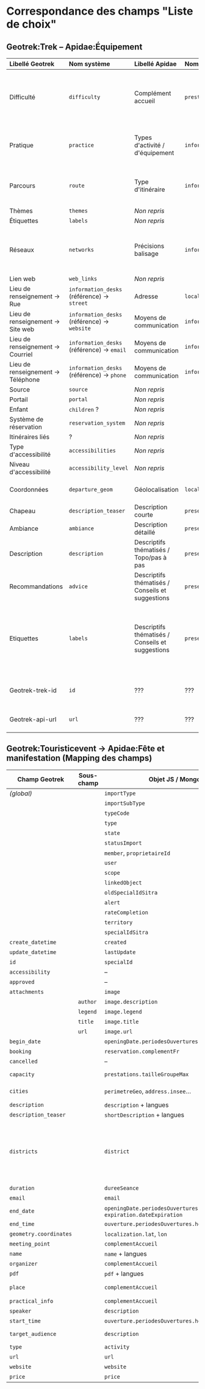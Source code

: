 # Correspondance des champs "Liste de choix"

## Geotrek:Trek – Apidae:Équipement

| Libellé Geotrek | Nom système | Libellé Apidae | Nom système | Remarques |
|:--|:--|:--|:--|:--|
| Difficulté | `difficulty` | Complément accueil | `prestations.complementAccueil` | Les valeurs Geotrek sont écrites en texte dans Apidae, cf. [https://geotrek.ecrins-parcnational.fr/ressources/technique/2022-04-Geotrek-Apidae-v2.pdf](https://geotrek.ecrins-parcnational.fr/ressources/technique/2022-04-Geotrek-Apidae-v2.pdf) |
| Pratique | `practice` | Types d'activité / d'équipement | `informationsEquipement.activites` | Correspondance définie dans la configuration de la passerelle, pour l'instance/la structure Geotrek souhaitée. Valeurs Apidae : [/config/apidae/equipement_activity.json](https://github.com/GeotrekCE/Sitourisme/blob/main/config/apidae/equipement_activity.json) |
| Parcours | `route` | Type d'itinéraire | `informationsEquipement.itineraire.itineraireType` | Correspondance définie dans la configuration de la passerelle, pour l'instance/la structure Geotrek souhaitée. Valeurs Apidae : **BOUCLE**, **ALLER_RETOUR**, **ALLER_ITINERANCE** |
| Thèmes | `themes` | *Non repris* |  |  |
| Étiquettes | `labels` | *Non repris* |  |  |
| Réseaux | `networks` | Précisions balisage | `informationsEquipement.itineraire.precisionsBalisage` | Les valeurs Geotrek sont écrites en texte dans Apidae, séparées par des tirets. Certaines valeurs sont réécrites : **PR → Balisage Petite Randonée**, **GR → Balisage Grande Randonée**, **GRP → Balisage Grande Randonnée de Pays**, **VTT → Balisage VTT** |
| Lien web | `web_links` | *Non repris* |  |  |
| Lieu de renseignement → Rue | `information_desks` (référence) → `street` | Adresse | `localisation.adresse` | Les coordonnées du lieu de renseignement sont réparties dans plusieurs champs de la fiche Apidae. |
| Lieu de renseignement → Site web | `information_desks` (référence) → `website` | Moyens de communication | `informations.moyensCommunication` | Les coordonnées du lieu de renseignement sont réparties dans plusieurs champs de la fiche Apidae. |
| Lieu de renseignement → Courriel | `information_desks` (référence) → `email` | Moyens de communication | `informations.moyensCommunication` | Les coordonnées du lieu de renseignement sont réparties dans plusieurs champs de la fiche Apidae. |
| Lieu de renseignement → Téléphone | `information_desks` (référence) → `phone` | Moyens de communication | `informations.moyensCommunication` | Les coordonnées du lieu de renseignement sont réparties dans plusieurs champs de la fiche Apidae. |
| Source | `source` | *Non repris* |  |  |
| Portail | `portal` | *Non repris* |  |  |
| Enfant | `children` ? | *Non repris* |  |  |
| Système de réservation | `reservation_system` | *Non repris* |  |  |
| Itinéraires liés | ? | *Non repris* |  |  |
| Type d'accessibilité | `accessibilities` | *Non repris* |  |  |
| Niveau d'accessibilité | `accessibility_level` | *Non repris* |  |  |
| Coordonnées | `departure_geom` | Géolocalisation | `localisation.geolocalisation.geoJson.coordinates` | Les coordonnées Geotrek sont issues du champ departure_geom quand celui-ci est renseigné, sinon du champ parking_location |
| Chapeau | `description_teaser` | Description courte | `presentation.descriptifCourt`  | Il y est déjà et il y reste. Mais il n'y aurait plus que lui |
| Ambiance | `ambiance` | Description détaillé | `presentation.descriptifDetaille`  | Il n'était pas repris auparavant |
| Description | `description` | Descriptifs thématisés / Topo/pas à pas  | `presentation.descriptifsThematises`  |  |
| Recommandations | `advice` | Descriptifs thématisés / Conseils et suggestions  | `presentation.descriptifsThematises`  |  |
| Etiquettes | `labels` | Descriptifs thématisés / Conseils et suggestions  | `presentation.descriptifsThematises`  | Ici est retourné le(s) id(s) des labels. Les labels sont disonible sur  /api/v2/label ou :api/label/{id}. Le texte des éventuelles étiquettes sera concaténé aux recommandations et aura la forme suivant "Nom de l'étiquette : Texte de l'étiquette nettoyé". Il peut y avoir du contenu HTML, s'il y a des images ou photos, elles ne seront alors pas prises en compte dans l'import/|
| Geotrek-trek-id | `id` | ??? | ???  | Le but est de récupérer l'id de l'itinéraire au sein du Geotrek pour pouvoir l'appeler depuis l'API Geotrek via le widget ou sur une page d'un OT |
| Geotrek-api-url | `url` | ??? | ???  | Il est aussi possible de récupérer l'id et l'url en parsant ce champ. L'idée est la même que ci-dessus pour l'id |

## Geotrek:Touristicevent → Apidae:Fête et manifestation (Mapping des champs)

| Champ Geotrek       | Sous-champ     | Objet JS / Mongo                                               | Valeur / Format               | Champ Apidae                                                           | Notes Apidae                                                                                      |
|---------------------|----------------|------------------------------------------------------------------|-------------------------------|------------------------------------------------------------------------|----------------------------------------------------------------------------------------------------|
| *(global)*          |                | `importType`                                                    | `GEOTREK-API`                | –                                                                      | –                                                                                                 |
|                     |                | `importSubType`                                                 | –                            | `informations.structureGestion`                                         | –                                                                                                 |
|                     |                | `typeCode`                                                      | `F&M`                        | –                                                                      | –                                                                                                 |
|                     |                | `type`                                                          | `FETE_ET_MANIFESTATION`      | `type`                                                                 | –                                                                                                 |
|                     |                | `state`                                                         | `HIDDEN`                     | `state`                                                                | Peut être `NEW` aussi                                                                             |
|                     |                | `statusImport`                                                  | –                            | –                                                                      | –                                                                                                 |
|                     |                | `member`, `proprietaireId`                                      | –                            | `gestion.membreProprietaire`                                            | –                                                                                                 |
|                     |                | `user`                                                          | –                            | –                                                                      | –                                                                                                 |
|                     |                | `scope`                                                         | `2352`                       | `informationsFeteEtManifestation.portee`                              | –                                                                                                 |
|                     |                | `linkedObject`                                                  | –                            | –                                                                      | –                                                                                                 |
|                     |                | `oldSpecialIdSitra`                                             | –                            | –                                                                      | –                                                                                                 |
|                     |                | `alert`                                                         | –                            | –                                                                      | Blocage si code postal manquant                                                                  |
|                     |                | `rateCompletion`                                                | –                            | –                                                                      | –                                                                                                 |
|                     |                | `territory`                                                     | –                            | `territoires`                                                          | Calculé                                                                                           |
|                     |                | `specialIdSitra`                                                | –                            | `ID`                                                                   | –                                                                                                 |
| `create_datetime`   |                | `created`                                                       | `Now`                        | `gestion.dateCreation`                                                | Calculé côté Apidae                                                                               |
| `update_datetime`   |                | `lastUpdate`                                                    | `Now`                        | `dateModification`, `dateExportModification`                          | –                                                                                                 |
| `id`                |                | `specialId`                                                     | –                            | –                                                                      | –                                                                                                 |
| `accessibility`     |                | –                                                               | –                            | `prestations.complementAccueil`                                       | “Accessibilité : …”                                                                               |
| `approved`          |                | –                                                               | –                            | –                                                                      | –                                                                                                 |
| `attachments`       |                | `image`                                                         | –                            | `illustrations`                                                        | –                                                                                                 |
|                     | `author`       | `image.description`                                             | –                            | `illustrations.copyright`                                              | –                                                                                                 |
|                     | `legend`       | `image.legend`                                                  | –                            | `illustrations.legend`                                                 | –                                                                                                 |
|                     | `title`        | `image.title`                                                   | –                            | `illustrations.nom`                                                    | Pas de champ `multimedia.title`                                                                   |
|                     | `url`          | `image.url`                                                     | –                            | `illustrations.traductionFichiers.url`                                 | –                                                                                                 |
| `begin_date`        |                | `openingDate.periodesOuvertures.dateStart`                      | `2023-12-31`                 | `ouverture.periodesOuvertures.dateDebut`                               | –                                                                                                 |
| `booking`           |                | `reservation.complementFr`                                      | –                            | `reservation.complement`                                               | Passage en UTF8                                                                                    |
| `cancelled`         |                | –                                                               | –                            | –                                                                      | Dépublication manuelle dans Geotrek                                                               |
| `capacity`          |                | `prestations.tailleGroupeMax`                                   | –                            | `informationsFeteEtManifestation.nbParticipantsAttendu`, `nbVisiteursAttendu` | –                                                                                                 |
| `cities`            |                | `perimetreGeo`, `address.insee`…                                | –                            | `localisation.commune`                                 | Lorsque l'information localisation.lieu n'est pas définie, le champ Geotrek Cities permet de renseigner la commune.                                                                                                  |
| `description`       |                | `description` + langues                                         | –                            | `presentation.descriptifDetaille`                                      | –                                                                                                 |
| `description_teaser`|                | `shortDescription` + langues                                    | –                            | `presentation.descriptifCourt`                                         | –                                                                                                 |
| `districts`         |                | `district`                                                      | –                            | `informations.structureGestion`, `informations.structureInformation`   | Les correspondances entre districts Geotrek & les entités Apidae sont définies dans configImport_Geotrek:geotrekInstance.id_instance.touristicevent_districtToEntities, si le district n'est pas renseigné ou ne comporte pas de correspondances, l'entité par défaut est utilisée, définie configImport_Geotrek:geotrekInstance.id_instance.touristicevent_defaultEntity. Le numéro de téléphone à importer dans informations.moyensCommunication est également défini via ces correspondances.                                                                                                  |
| `duration`          |                | `dureeSeance`                                                   | –                            | `ouverture.dureeSeance`                                                | –                                                                                                 |
| `email`             |                | `email`                                                         | –                            | `informations.moyensCommunication`                                    | –                                                                                                 |
| `end_date`          |                | `openingDate.periodesOuvertures.dateEnd`, `expiration.dateExpiration` | `2023-12-31`                 | `ouverture.periodesOuvertures.dateFin`                                 | Masquage automatique                                                                              |
| `end_time`          |                | `ouverture.periodesOuvertures.horaireFermeture`                | `0:30:00`                    | –                                                                      | –                                                                                                 |
| `geometry.coordinates` |           | `localization.lat`, `lon`                                       | –                            | `localisation.geolocalisation.geoJson.coordinates`                    | –                                                                                                 |
| `meeting_point`     |                | `complementAccueil`                                             | –                            | `prestations.complementAccueil`                                       | “Point de rendez-vous : …”                                                                        |
| `name`              |                | `name` + langues                                                | –                            | `nom`                                                                  | –                                                                                                 |
| `organizer`         |                | `complementAccueil`                                             | –                            | `prestations.complementAccueil`                                       | “Organisateur : …”                                                                                |
| `pdf`               |                | `pdf` + langues                                                 | –                            | `multimedias.traductionFichiers`                                     | –                                                                                                 |
| `place`             |                | `complementAccueil`                                             | –                            | `prestations.complementAccueil`, `localisation.lieu` (EVO 3.4)         | Le champ Geotrek Place permet de déterminer le lieu à utiliser dans Apidae suivant les correspondances définies dans ConfigPlaceApidae:placeApidae                                                                                                |
| `practical_info`    |                | `complementAccueil`                                             | –                            | `prestations.complementAccueil`                                       | “Informations pratiques : …”                                                                      |
| `speaker`           |                | `description`                                                   | –                            | `presentation.descriptifDetaille`                                      | “Intervenant : …”                                                                                 |
| `start_time`        |                | `ouverture.periodesOuvertures.horaireOuverture`                | `10:00:00`                   | –                                                                      | –                                                                                                 |
| `target_audience`   |                | `description`                                                   | –                            | `presentation.descriptifDetaille`, `prestations.typesClientele`       | “Public : …”                                                                                       |
| `type`              |                | `activity`                                                      | –                            | `informationsFeteEtManifestation.categories`                          | –                                                                                                 |
| `url`               |                | `url`                                                           | –                            | `liens.complement`                                                    | –                                                                                                 |
| `website`           |                | `website`                                                       | –                            | `informations.moyensCommunication`                                    | –                                                                                                 |
| `price`             |                | `price`                                                         | –                            | `descriptionTarif.gratuit`                                            | –                                                                                                 |